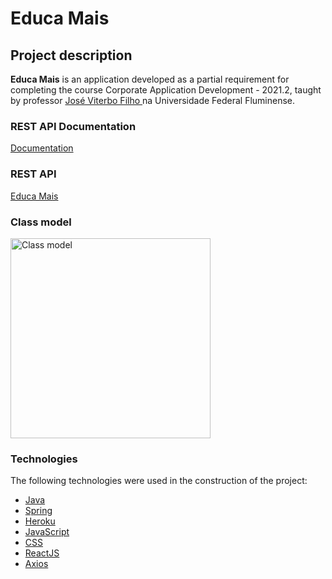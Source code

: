 # Educa Mais

## Project description
<b>Educa Mais</b> is an application developed as a partial requirement for completing the course Corporate Application Development - 2021.2, taught by professor <a href="https://github.com/jviterbo" target="_blank"> José Viterbo Filho </a> na Universidade Federal Fluminense.

### REST API Documentation

[Documentation](https://github.com/mathunes/EducaMais/blob/main/docs/restapi.md)

### REST API

[Educa Mais](https://educa-mais.herokuapp.com)

### Class model

<img src="https://drive.google.com/uc?export=view&id=1Clcpiv23Igv3aArPJN1cg5HILXgEAscN" style="width: 320px; height: auto" alt="Class model" />

### Technologies

The following technologies were used in the construction of the project:

- [Java](https://www.java.com/pt-BR/)
- [Spring](https://spring.io/)
- [Heroku](https://www.heroku.com/)
- [JavaScript](https://www.javascript.com/)
- [CSS](https://www.w3schools.com/css/)
- [ReactJS](https://pt-br.reactjs.org/)
- [Axios](https://axios-http.com/)
